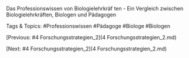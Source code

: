  
Das Professionswissen von Biologielehrkräf ten - Ein Vergleich zwischen 
Biologielehrkräften, Biologen und Pädagogen  

   Tags & Topics:
   #Professionswissen
   #Pädagoge
   #Biologe
   #Biologen

[Previous: #4 Forschungsstrategien_2](4 Forschungsstrategien_2.md)

[Next: #4 Forschungsstrategien_2](4 Forschungsstrategien_2.md)